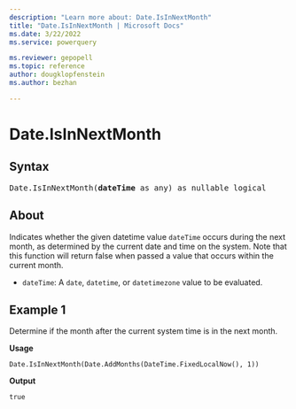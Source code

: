 ```yaml
---
description: "Learn more about: Date.IsInNextMonth"
title: "Date.IsInNextMonth | Microsoft Docs"
ms.date: 3/22/2022
ms.service: powerquery

ms.reviewer: gepopell
ms.topic: reference
author: dougklopfenstein
ms.author: bezhan

---
```

# Date.IsInNextMonth

## Syntax

<pre>
Date.IsInNextMonth(<b>dateTime</b> as any) as nullable logical
</pre>
  
## About

Indicates whether the given datetime value `dateTime` occurs during the next month, as determined by the current date and time on the system. Note that this function will return false when passed a value that occurs within the current month.

* `dateTime`: A `date`, `datetime`, or `datetimezone` value to be evaluated.

## Example 1

Determine if the month after the current system time is in the next month.

**Usage**

```powerquery-m
Date.IsInNextMonth(Date.AddMonths(DateTime.FixedLocalNow(), 1))
```

**Output**

`true`
